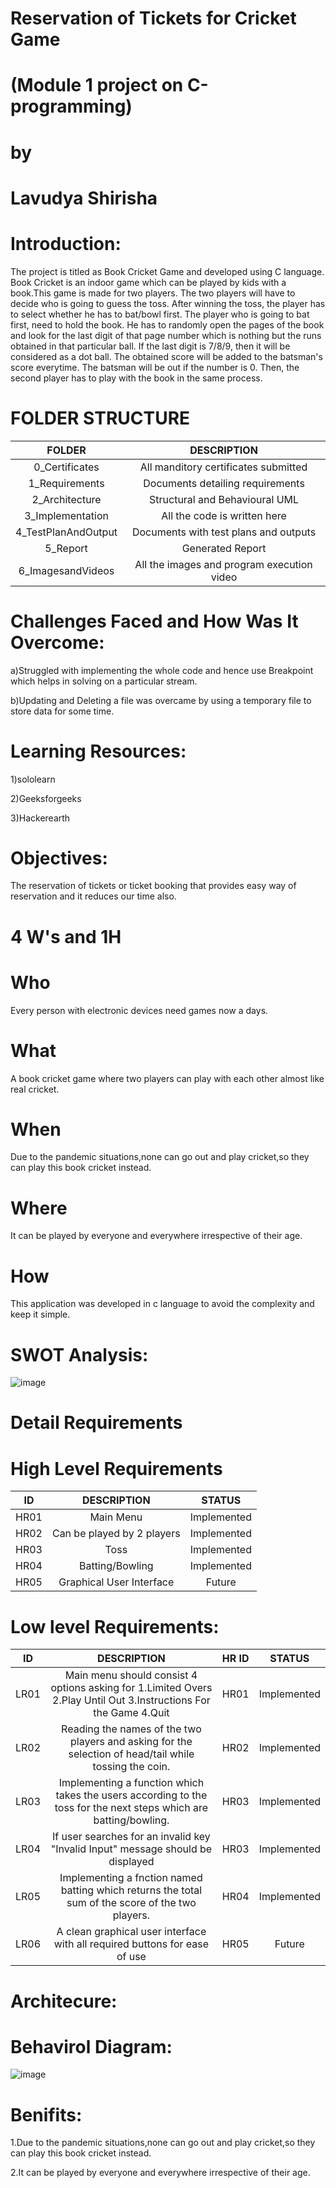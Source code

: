 # Reservation of Tickets for Cricket Game

# (Module 1 project on C-programming)

# by

# Lavudya Shirisha

# Introduction:

The project is titled as Book Cricket Game and developed using C language. Book Cricket is an indoor game which can be played by kids with a book.This game is made for two players. The two players will have to decide who is going to guess the toss. After winning the toss, the player has to select whether he has to bat/bowl first. The player who is going to bat first, need to hold the book. He has to randomly open the pages of the book and look for the last digit of that page number which is nothing but the runs obtained in that particular ball. If the last digit is 7/8/9, then it will be considered as a dot ball. The obtained score will be added to the batsman's score everytime. The batsman will be out if the number is 0. Then, the second player has to play with the book in the same process.

# FOLDER STRUCTURE

|FOLDER|DESCRIPTION|
|:----:|:---------:|
|0_Certificates|All manditory certificates submitted|
|1_Requirements|Documents detailing requirements|
|2_Architecture|Structural and Behavioural UML|
|3_Implementation|All the code is written here|
|4_TestPlanAndOutput|Documents with test plans and outputs|
|5_Report|Generated Report|
|6_ImagesandVideos|All the images and program execution video|

# Challenges Faced and How Was It Overcome:

a)Struggled with implementing the whole code and hence use Breakpoint which helps in solving on a particular stream.

b)Updating and Deleting a file was overcame by using a temporary file to store data for some time.
# Learning Resources:
1)sololearn

2)Geeksforgeeks

3)Hackerearth

# Objectives:

The reservation of tickets or ticket booking that provides easy way of reservation and it reduces our time also.

# 4 W's and 1H

# Who

Every person with electronic devices need games now a days.

# What

A book cricket game where two players can play with each other almost like real cricket.

# When

Due to the pandemic situations,none can go out and play cricket,so they can play this book cricket instead.

# Where

It can be played by everyone and everywhere irrespective of their age.

# How

This application was developed in c language to avoid the complexity and keep it simple.

# SWOT Analysis:

![image](https://user-images.githubusercontent.com/99073372/156571340-ab4d8030-f6f9-4d74-8442-88eba3b10828.png)

# Detail Requirements

# High Level Requirements

| ID | DESCRIPTION | STATUS |
|:--:|:---------:|:-----:|
|HR01|Main Menu|Implemented|
|HR02|Can be played by 2 players|Implemented|
|HR03|Toss|Implemented|
|HR04|Batting/Bowling|Implemented|
|HR05|Graphical User Interface|Future|

# Low level Requirements:

| ID | DESCRIPTION | HR ID | STATUS |
|:--:|:------------:|:---:|:--------:|
|LR01|Main menu should consist 4 options asking for 1.Limited Overs 2.Play Until Out 3.Instructions For the Game 4.Quit|HR01|Implemented|
|LR02|Reading the names of the two players and asking for the selection of head/tail while tossing the coin.|HR02|Implemented|
|LR03|Implementing a function which takes the users according to the toss for the next steps which are batting/bowling.|HR03|Implemented|
|LR04|If user searches for an invalid key "Invalid Input" message should be displayed|HR03|Implemented|
|LR05|Implementing a fnction named batting which returns the total sum of the score of the two players.|HR04|Implemented|
|LR06|A clean graphical user interface with all required buttons for ease of use|HR05|Future|

# Architecure:

# Behavirol Diagram:

![image](https://user-images.githubusercontent.com/99073372/156572187-c5e52d52-9ebc-4c92-a26c-71331980629b.png)

# Benifits:

1.Due to the pandemic situations,none can go out and play cricket,so they can play this book cricket instead.

2.It can be played by everyone and everywhere irrespective of their age.
















